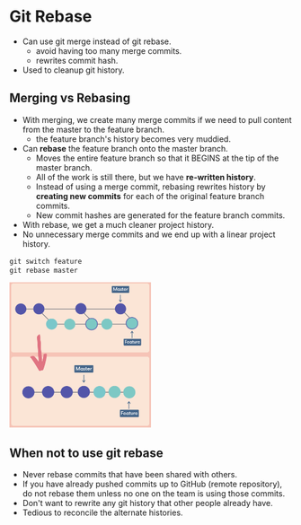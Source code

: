 # Git Rebase

- Can use git merge instead of git rebase.
  - avoid having too many merge commits.
  - rewrites commit hash.
- Used to cleanup git history.

## Merging vs Rebasing

- With merging, we create many merge commits if we need to pull content from the master to the feature branch.
  - the feature branch's history becomes very muddied.
- Can **rebase** the feature branch onto the master branch.
  - Moves the entire feature branch so that it BEGINS at the tip of the master branch.
  - All of the work is still there, but we have **re-written history**.
  - Instead of using a merge commit, rebasing rewrites history by **creating new commits** for each of the original feature branch commits.
  - New commit hashes are generated for the feature branch commits.
- With rebase, we get a much cleaner project history.
- No unnecessary merge commits and we end up with a linear project history.

```git
git switch feature
git rebase master
```

<img src="./pics/git-rebase-feature-on-master.png" alt="HEAD" width="50%" />

## When not to use git rebase

- Never rebase commits that have been shared with others.
- If you have already pushed commits up to GitHub (remote repository), do not rebase them unless no one on the team is using those commits.
- Don't want to rewrite any git history that other people already have.
- Tedious to reconcile the alternate histories.

